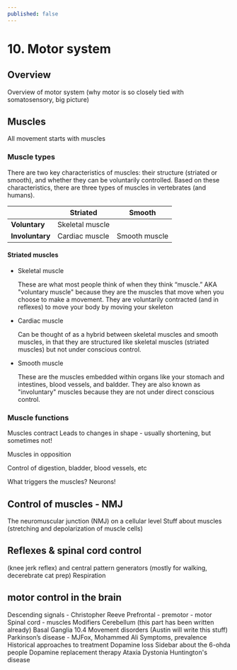 ```yaml
---
published: false
---
```


# 10. Motor system

## Overview

Overview of motor system (why motor is so closely tied with somatosensory, big picture)

## Muscles

All movement starts with muscles

### Muscle types
There are two key characteristics of muscles: their structure (striated or smooth), and whether they can be voluntarily controlled. Based on these characteristics, there are three types of muscles in vertebrates (and humans).

|   | Striated | Smooth |
|---|---|---|
| **Voluntary** | Skeletal muscle |   |
| **Involuntary** | Cardiac muscle | Smooth muscle |


#### Striated muscles
* Skeletal muscle

   These are what most people think of when they think “muscle.”
   AKA "voluntary muscle" because they are the muscles that move when you choose to make a movement. They are voluntarily contracted (and in reflexes) to move your body by moving your skeleton  
* Cardiac muscle

   Can be thought of as a hybrid between skeletal muscles and smooth muscles, in that they are structured like skeletal muscles (striated muscles) but not under conscious control. 
   
* Smooth muscle

   These are the muscles embedded within organs like your stomach and intestines, blood vessels, and baldder. 
   They are also known as "involuntary" muscles because they are not under direct conscious control. 


### Muscle functions
Muscles contract
    Leads to changes in shape - usually shortening, but sometimes not!

Muscles in opposition

Control of digestion, bladder, blood vessels, etc

What triggers the muscles? Neurons!
    
## Control of muscles - NMJ
The neuromuscular junction (NMJ) on a cellular level
Stuff about muscles (stretching and depolarization of muscle cells)

## Reflexes  & spinal cord control 
(knee jerk reflex) and central pattern generators (mostly for walking, decerebrate cat prep)
Respiration

## motor control in the brain
Descending signals - Christopher Reeve
Prefrontal - premotor - motor
Spinal cord - muscles
Modifiers
Cerebellum (this part has been written already)
Basal Ganglia
10.4 Movement disorders (Austin will write this stuff)
Parkinson’s disease - MJFox, Mohammed Ali
Symptoms, prevalence
Historical approaches to treatment
Dopamine loss
Sidebar about the 6-ohda people
Dopamine replacement therapy
Ataxia
Dystonia
Huntington's disease
